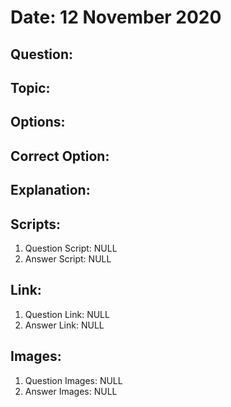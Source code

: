 # Date: 12 November 2020

## Question:

## Topic:

## Options:

## Correct Option:

## Explanation:

## Scripts:
1. Question Script: NULL
2. Answer Script: NULL

## Link:
1. Question Link: NULL
2. Answer Link: NULL

## Images:
1. Question Images: NULL
2. Answer Images: NULL